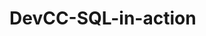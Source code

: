 # DevCC-SQL-in-action

<!-- The SQL in action project certainly helped me to better understand how to run SQL queries, and understand the basiscs of what kind of information I can look for.
When doing the queries asked of me by the project, I didn't feel as though I got a fantastic overall understanding of what makes a succesful airbnb in new york.
However after looking at the data a little longer, it seems that having a lower price is one of the biggest predictors of the success of your airbnb, which makes sense based on my knowledge of capitalism. However, other factors certainly involve the location, as well as the type of rental that you are offering. -->